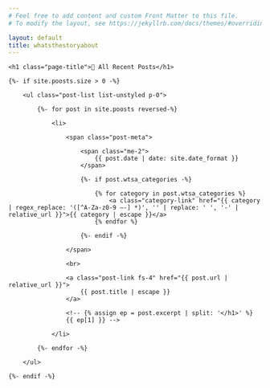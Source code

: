 ```yaml
---
# Feel free to add content and custom Front Matter to this file.
# To modify the layout, see https://jekyllrb.com/docs/themes/#overriding-theme-defaults

layout: default
title: whatsthestoryabout
---
```


<div class="home">

    <h1 class="page-title">🔄 All Recent Posts</h1>

    {%- if site.poosts.size > 0 -%}

        <ul class="post-list list-unstyled p-0">

            {%- for post in site.poosts reversed-%}

                <li>

                    <span class="post-meta">

                        <span class="me-2">
                            {{ post.date | date: site.date_format }}
                        </span>

                        {%- if post.wtsa_categories -%}

                            {% for category in post.wtsa_categories %}
                                <a class="category-link" href="{{ category | regex_replace: '([^A-Za-z0-9 –-] *)', '' | replace: ' ', '-' | relative_url }}">{{ category | escape }}</a>
                            {% endfor %}

                        {%- endif -%}

                    </span>

                    <br>

                    <a class="post-link fs-4" href="{{ post.url | relative_url }}">
                        {{ post.title | escape }}
                    </a>

                    <!-- {% assign ep = post.excerpt | split: '</h1>' %}
    				{{ ep[1] }} -->

                </li>

            {%- endfor -%}

        </ul>

    {%- endif -%}

</div>
